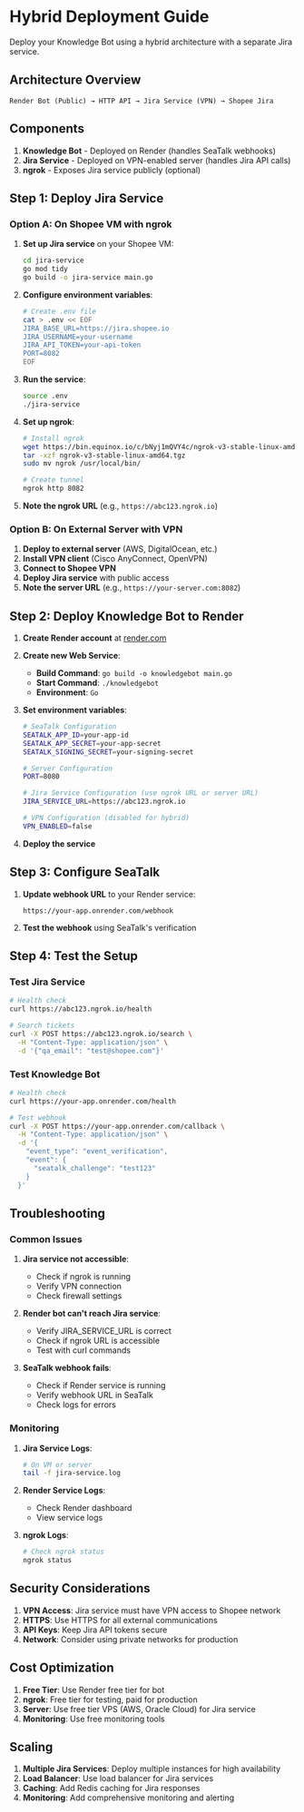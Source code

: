 # Hybrid Deployment Guide

Deploy your Knowledge Bot using a hybrid architecture with a separate Jira service.

## Architecture Overview

```
Render Bot (Public) → HTTP API → Jira Service (VPN) → Shopee Jira
```

## Components

1. **Knowledge Bot** - Deployed on Render (handles SeaTalk webhooks)
2. **Jira Service** - Deployed on VPN-enabled server (handles Jira API calls)
3. **ngrok** - Exposes Jira service publicly (optional)

## Step 1: Deploy Jira Service

### Option A: On Shopee VM with ngrok

1. **Set up Jira service** on your Shopee VM:
   ```bash
   cd jira-service
   go mod tidy
   go build -o jira-service main.go
   ```

2. **Configure environment variables**:
   ```bash
   # Create .env file
   cat > .env << EOF
   JIRA_BASE_URL=https://jira.shopee.io
   JIRA_USERNAME=your-username
   JIRA_API_TOKEN=your-api-token
   PORT=8082
   EOF
   ```

3. **Run the service**:
   ```bash
   source .env
   ./jira-service
   ```

4. **Set up ngrok**:
   ```bash
   # Install ngrok
   wget https://bin.equinox.io/c/bNyj1mQVY4c/ngrok-v3-stable-linux-amd64.tgz
   tar -xzf ngrok-v3-stable-linux-amd64.tgz
   sudo mv ngrok /usr/local/bin/
   
   # Create tunnel
   ngrok http 8082
   ```

5. **Note the ngrok URL** (e.g., `https://abc123.ngrok.io`)

### Option B: On External Server with VPN

1. **Deploy to external server** (AWS, DigitalOcean, etc.)
2. **Install VPN client** (Cisco AnyConnect, OpenVPN)
3. **Connect to Shopee VPN**
4. **Deploy Jira service** with public access
5. **Note the server URL** (e.g., `https://your-server.com:8082`)

## Step 2: Deploy Knowledge Bot to Render

1. **Create Render account** at [render.com](https://render.com)

2. **Create new Web Service**:
   - **Build Command**: `go build -o knowledgebot main.go`
   - **Start Command**: `./knowledgebot`
   - **Environment**: `Go`

3. **Set environment variables**:
   ```bash
   # SeaTalk Configuration
   SEATALK_APP_ID=your-app-id
   SEATALK_APP_SECRET=your-app-secret
   SEATALK_SIGNING_SECRET=your-signing-secret
   
   # Server Configuration
   PORT=8080
   
   # Jira Service Configuration (use ngrok URL or server URL)
   JIRA_SERVICE_URL=https://abc123.ngrok.io
   
   # VPN Configuration (disabled for hybrid)
   VPN_ENABLED=false
   ```

4. **Deploy the service**

## Step 3: Configure SeaTalk

1. **Update webhook URL** to your Render service:
   ```
   https://your-app.onrender.com/webhook
   ```

2. **Test the webhook** using SeaTalk's verification

## Step 4: Test the Setup

### Test Jira Service
```bash
# Health check
curl https://abc123.ngrok.io/health

# Search tickets
curl -X POST https://abc123.ngrok.io/search \
  -H "Content-Type: application/json" \
  -d '{"qa_email": "test@shopee.com"}'
```

### Test Knowledge Bot
```bash
# Health check
curl https://your-app.onrender.com/health

# Test webhook
curl -X POST https://your-app.onrender.com/callback \
  -H "Content-Type: application/json" \
  -d '{
    "event_type": "event_verification",
    "event": {
      "seatalk_challenge": "test123"
    }
  }'
```

## Troubleshooting

### Common Issues

1. **Jira service not accessible**:
   - Check if ngrok is running
   - Verify VPN connection
   - Check firewall settings

2. **Render bot can't reach Jira service**:
   - Verify JIRA_SERVICE_URL is correct
   - Check if ngrok URL is accessible
   - Test with curl commands

3. **SeaTalk webhook fails**:
   - Check if Render service is running
   - Verify webhook URL in SeaTalk
   - Check logs for errors

### Monitoring

1. **Jira Service Logs**:
   ```bash
   # On VM or server
   tail -f jira-service.log
   ```

2. **Render Service Logs**:
   - Check Render dashboard
   - View service logs

3. **ngrok Logs**:
   ```bash
   # Check ngrok status
   ngrok status
   ```

## Security Considerations

1. **VPN Access**: Jira service must have VPN access to Shopee network
2. **HTTPS**: Use HTTPS for all external communications
3. **API Keys**: Keep Jira API tokens secure
4. **Network**: Consider using private networks for production

## Cost Optimization

1. **Free Tier**: Use Render free tier for bot
2. **ngrok**: Free tier for testing, paid for production
3. **Server**: Use free tier VPS (AWS, Oracle Cloud) for Jira service
4. **Monitoring**: Use free monitoring tools

## Scaling

1. **Multiple Jira Services**: Deploy multiple instances for high availability
2. **Load Balancer**: Use load balancer for Jira services
3. **Caching**: Add Redis caching for Jira responses
4. **Monitoring**: Add comprehensive monitoring and alerting
